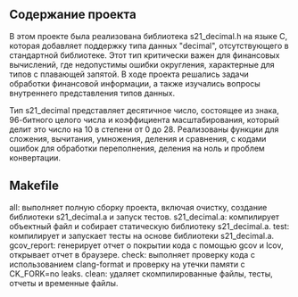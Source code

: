## Содержание проекта

В этом проекте была реализована библиотека s21_decimal.h на языке C, которая добавляет поддержку типа данных "decimal", отсутствующего в стандартной библиотеке. Этот тип критически важен для финансовых вычислений, где недопустимы ошибки округления, характерные для типов с плавающей запятой. В ходе проекта решались задачи обработки финансовой информации, а также изучались вопросы внутреннего представления типов данных.

Тип s21_decimal представляет десятичное число, состоящее из знака, 96-битного целого числа и коэффициента масштабирования, который делит это число на 10 в степени от 0 до 28. Реализованы функции для сложения, вычитания, умножения, деления и сравнения, с кодами ошибок для обработки переполнения, деления на ноль и проблем конвертации.

## Makefile
all: выполняет полную сборку проекта, включая очистку, создание библиотеки s21_decimal.a и запуск тестов.
s21_decimal.a: компилирует объектный файл и собирает статическую библиотеку s21_decimal.a.
test: компилирует и запускает тесты на основе библиотеки s21_decimal.a.
gcov_report: генерирует отчет о покрытии кода с помощью gcov и lcov, открывает отчет в браузере.
check: выполняет проверку кода с использованием clang-format и проверку на утечки памяти с CK_FORK=no leaks.
clean: удаляет скомпилированные файлы, тесты, отчеты и временные файлы.

